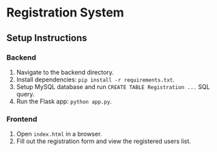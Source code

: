 # Registration System

## Setup Instructions

### Backend
1. Navigate to the backend directory.
2. Install dependencies: `pip install -r requirements.txt`.
3. Setup MySQL database and run `CREATE TABLE Registration ...` SQL query.
4. Run the Flask app: `python app.py`.

### Frontend
1. Open `index.html` in a browser.
2. Fill out the registration form and view the registered users list.


